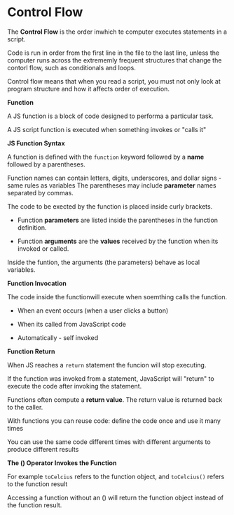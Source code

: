# Control Flow 

The **Control Flow** is the order inwhich te computer executes statements in a script.

Code is run in order from the first line in the file to the last line, unless the computer runs across the extrememly frequent structures that change the contorl flow, such as conditionals and loops.

Control flow means that when you read a script, you must not only look at program structure and how it affects order of execution.

**Function**

A JS function is a block of code designed to performa a particular task.

A JS script function is executed when something invokes or "calls it"

**JS Function Syntax**

A function is defined with the `function` keyword followed by a **name**
followed by a parentheses.

Function names can contain letters, digits, underscores, and dollar signs - same rules as variables
The parentheses may include **parameter** names separated by commas.

The code to be exected by the function is placed inside curly brackets.

* Function **parameters** are listed inside the parentheses in the function definition.

* Function **arguments** are the **values** received by the function when its invoked or called. 

Inside the funtion, the arguments (the parameters) behave as local variables. 

**Function Invocation**

The code inside the functionwill execute when soemthing calls the function. 

* When an event occurs (when a user clicks a button)

* When its called from JavaScript code

* Automatically - self invoked

**Function Return**

When JS reaches a `return` statement the funcion will stop executing.

If the function was invoked from a statement, JavaScript will "return" to execute the code after invoking the statement.

Functions often compute a **return value**. The return value is returned back to the caller. 

With functions you can reuse code: define the code once and use it many times

You can use the same code different times with different arguments to produce different results

**The () Operator Invokes the Function**

For example `toCelcius` refers to the function object, and `toCelcius()` refers to the function result

Accessing a function without an () will return the function object instead of the function result. 


